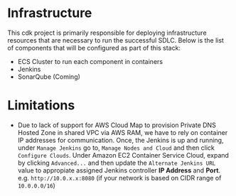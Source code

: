 # Infrastructure

This cdk project is primarily responsible for deploying infrastructure resources that are necessary to run the successful SDLC. Below is the list of components that will be configured as part of this stack:

- ECS Cluster to run each component in containers
- Jenkins
- SonarQube (Coming)




# Limitations

- Due to lack of support for AWS Cloud Map to provision Private DNS Hosted Zone in shared VPC via AWS RAM, we have to rely on container IP addresses for communication. Once, the Jenkins is up and running, under `Manage Jenkins` go to, `Manage Nodes and Cloud` and then click `Configure Clouds`. Under Amazon EC2 Container Service Cloud, expand by clicking `Advanced...` and then update the `Alternate Jenkins URL` value to appropiate assigned Jenkins controller **IP Address** and **Port**. e.g. `http://10.0.x.x:8080` (if your network is based on CIDR range of `10.0.0.0/16`)